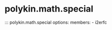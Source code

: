 # polykin.math.special

::: polykin.math.special
    options:
        members:
            - i2erfc
